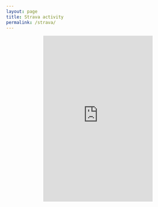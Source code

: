 ```yaml
---
layout: page
title: Strava activity
permalink: /strava/
---
```


<center>

<iframe height='454' width='300' frameborder='0' allowtransparency='true' scrolling='no' src='https://www.strava.com/athletes/4848838/latest-rides/c4b86fee8a0c26e45dd56ce2a9917ac7cb8c22d9'></iframe>

</center>

